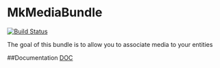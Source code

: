 # MkMediaBundle
[![Build Status](https://travis-ci.org/Mykees/MkMediaBundle.svg?branch=master)](https://travis-ci.org/Mykees/MkMediaBundle)

The goal of this bundle is to allow you to associate media to your entities

##Documentation
[DOC](http://mykees.github.io/MkMediaBundle/)
